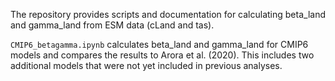 The repository provides scripts and documentation for calculating beta_land and gamma_land from ESM data (cLand and tas).

<code>CMIP6_betagamma.ipynb</code> calculates beta_land and gamma_land for CMIP6 models and compares the results to Arora et al. (2020). This includes two additional models that were not yet included in previous analyses.
